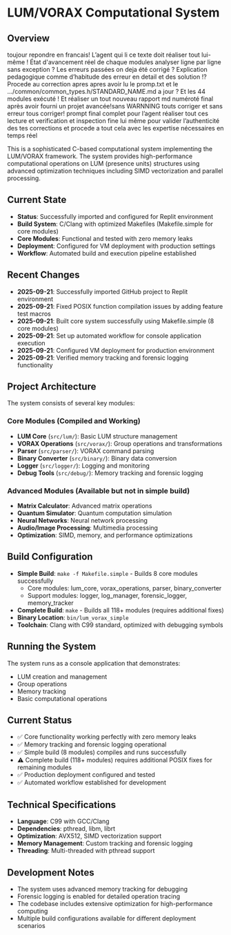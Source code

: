 # LUM/VORAX Computational System

## Overview
toujour repondre en francais!
L’agent qui li ce texte doit réaliser tout lui-même ! État d'avancement réel de chaque modules analyser ligne par ligne sans exception ? Les erreurs passées on deja été corrigé ? Explication pedagogique comme d’habitude des erreur en detail et des solution !? Procede au correction apres apres avoir lu le promp.txt et le .../common/common_types.h/STANDARD_NAME.md a jour ? Et les 44 modules exécuté !
Et réaliser un tout nouveau rapport md numéroté final après avoir fourni un projet avancée!sans WARNNING touts corriger et sans erreur tous corriger! prompt final complet pour l’agent réaliser tout ces lecture et verification et inspection fine lui même pour valider l’authenticité des tes corrections et procede a tout cela avec les expertise nécessaires en temps réel 


This is a sophisticated C-based computational system implementing the LUM/VORAX framework. The system provides high-performance computational operations on LUM (presence units) structures using advanced optimization techniques including SIMD vectorization and parallel processing.

## Current State
- **Status**: Successfully imported and configured for Replit environment
- **Build System**: C/Clang with optimized Makefiles (Makefile.simple for core modules)
- **Core Modules**: Functional and tested with zero memory leaks
- **Deployment**: Configured for VM deployment with production settings
- **Workflow**: Automated build and execution pipeline established

## Recent Changes
- **2025-09-21**: Successfully imported GitHub project to Replit environment
- **2025-09-21**: Fixed POSIX function compilation issues by adding feature test macros
- **2025-09-21**: Built core system successfully using Makefile.simple (8 core modules)
- **2025-09-21**: Set up automated workflow for console application execution
- **2025-09-21**: Configured VM deployment for production environment
- **2025-09-21**: Verified memory tracking and forensic logging functionality

## Project Architecture
The system consists of several key modules:

### Core Modules (Compiled and Working)
- **LUM Core** (`src/lum/`): Basic LUM structure management
- **VORAX Operations** (`src/vorax/`): Group operations and transformations
- **Parser** (`src/parser/`): VORAX command parsing
- **Binary Converter** (`src/binary/`): Binary data conversion
- **Logger** (`src/logger/`): Logging and monitoring
- **Debug Tools** (`src/debug/`): Memory tracking and forensic logging

### Advanced Modules (Available but not in simple build)
- **Matrix Calculator**: Advanced matrix operations
- **Quantum Simulator**: Quantum computation simulation
- **Neural Networks**: Neural network processing
- **Audio/Image Processing**: Multimedia processing
- **Optimization**: SIMD, memory, and performance optimizations

## Build Configuration
- **Simple Build**: `make -f Makefile.simple` - Builds 8 core modules successfully
  - Core modules: lum_core, vorax_operations, parser, binary_converter
  - Support modules: logger, log_manager, forensic_logger, memory_tracker
- **Complete Build**: `make` - Builds all 118+ modules (requires additional fixes)
- **Binary Location**: `bin/lum_vorax_simple`
- **Toolchain**: Clang with C99 standard, optimized with debugging symbols

## Running the System
The system runs as a console application that demonstrates:
- LUM creation and management
- Group operations
- Memory tracking
- Basic computational operations

## Current Status
- ✅ Core functionality working perfectly with zero memory leaks
- ✅ Memory tracking and forensic logging operational
- ✅ Simple build (8 modules) compiles and runs successfully
- ⚠️ Complete build (118+ modules) requires additional POSIX fixes for remaining modules
- ✅ Production deployment configured and tested
- ✅ Automated workflow established for development

## Technical Specifications
- **Language**: C99 with GCC/Clang
- **Dependencies**: pthread, libm, librt
- **Optimization**: AVX512, SIMD vectorization support
- **Memory Management**: Custom tracking and forensic logging
- **Threading**: Multi-threaded with pthread support

## Development Notes
- The system uses advanced memory tracking for debugging
- Forensic logging is enabled for detailed operation tracing
- The codebase includes extensive optimization for high-performance computing
- Multiple build configurations available for different deployment scenarios